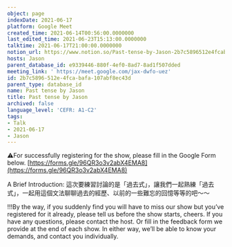 ```yaml
---
object: page
indexDate: 2021-06-17
platform: Google Meet
created_time: 2021-06-14T00:56:00.0000000
last_edited_time: 2021-06-23T15:13:00.0000000
talktime: 2021-06-17T21:00:00.0000000
notion_url: https://www.notion.so/Past-tense-by-Jason-2b7c5896512e4fcabafa107abf8ec43d
hosts: Jason
parent_database_id: e9339446-880f-4ef0-8ad7-8ad1f507dded
meeting_link: ' https://meet.google.com/jax-dwfo-uez'
id: 2b7c5896-512e-4fca-bafa-107abf8ec43d
parent_type: database_id
name: Past tense by Jason
title: Past tense by Jason
archived: false
language_level: 'CEFR: A1-C2'
tags:
- Talk
- 2021-06-17
- Jason
---
```


⚠️For successfully registering for the show, please fill in the Google Form below.
[https://forms.gle/96QR3o3v2abX4EMA8](https://forms.gle/96QR3o3v2abX4EMA8)

A Brief Introduction: 
這次要練習討論的是「過去式」，讓我們一起熟練「過去式」，一起用這個文法聊聊過去的經歷、以前的一些難忘的回憶等等的吧～～

!!!By the way, if you suddenly find you will have to miss our show but you’ve registered for it already, please tell us before the show starts, cheers.
If you have any questions, please contact the host. Or fill in the feedback form we provide at the end of each show. In either way, we’ll be able to know your demands, and contact you individually.


